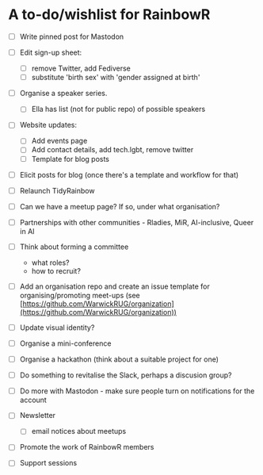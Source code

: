 # A to-do/wishlist for RainbowR

- [ ] Write pinned post for Mastodon

- [ ] Edit sign-up sheet: 
	- [ ] remove Twitter, add Fediverse
	- [ ] substitute 'birth sex' with 'gender assigned at birth'

- [ ] Organise a speaker series. 
  - [ ] Ella has list (not for public repo) of possible speakers

- [ ] Website updates:
	- [ ] Add events page
	- [ ] Add contact details, add tech.lgbt, remove twitter
	- [ ] Template for blog posts

- [ ] Elicit posts for blog (once there's a template and workflow for that)
- [ ] Relaunch TidyRainbow
- [ ] Can we have a meetup page? If so, under what organisation?
- [ ] Partnerships with other communities - Rladies, MiR, AI-inclusive, Queer in AI
- [ ] Think about forming a committee
    - what roles?
    - how to recruit?
- [ ] Add an organisation repo and create an issue template for organising/promoting meet-ups (see [https://github.com/WarwickRUG/organization](https://github.com/WarwickRUG/organization))
- [ ] Update visual identity?

- [ ] Organise a mini-conference
- [ ] Organise a hackathon (think about a suitable project for one)
- [ ] Do something to revitalise the Slack, perhaps a discusion group?
- [ ] Do more with Mastodon - make sure people turn on notifications for the account
- [ ] Newsletter
  - [ ] email notices about meetups
- [ ] Promote the work of RainbowR members
- [ ] Support sessions
